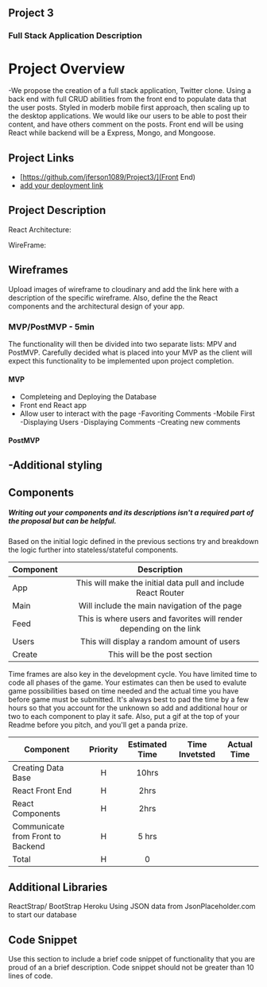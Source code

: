 ## Project 3

### Full Stack Application Description

# Project Overview

-We propose the creation of a full stack application, Twitter clone. Using a back end with full CRUD abilities from the front end to populate
data that the user posts. Styled in moderb mobile first approach, then scaling up to the desktop applications. We would like our users to be able to post their content, and have others comment on the posts.
Front end will be using React while backend will be a Express, Mongo, and Mongoose.

## Project Links

- [https://github.com/jferson1089/Project3/](Front End)
- [add your deployment link]()

## Project Description

React Architecture:

WireFrame:



## Wireframes

Upload images of wireframe to cloudinary and add the link here with a description of the specific wireframe. Also, define the the React components and the architectural design of your app.


### MVP/PostMVP - 5min

The functionality will then be divided into two separate lists: MPV and PostMVP.  Carefully decided what is placed into your MVP as the client will expect this functionality to be implemented upon project completion.  

#### MVP 
- Completeing and Deploying the Database
- Front end React app
- Allow user to interact with the page
-Favoriting Comments
-Mobile First
-Displaying Users
-Displaying Comments
-Creating new comments


#### PostMVP 

-Additional styling
-


## Components
##### Writing out your components and its descriptions isn't a required part of the proposal but can be helpful.

Based on the initial logic defined in the previous sections try and breakdown the logic further into stateless/stateful components. 

| Component | Description | 
| --- | :---: |  
| App | This will make the initial data pull and include React Router| 
| Main | Will include the main navigation of the page | 
| Feed | This is where users and favorites will render depending on the link | 
| Users| This will display a random amount of users|
| Create | This will be the post section



Time frames are also key in the development cycle.  You have limited time to code all phases of the game.  Your estimates can then be used to evalute game possibilities based on time needed and the actual time you have before game must be submitted. It's always best to pad the time by a few hours so that you account for the unknown so add and additional hour or two to each component to play it safe. Also, put a gif at the top of your Readme before you pitch, and you'll get a panda prize.

| Component | Priority | Estimated Time | Time Invetsted | Actual Time |
| --- | :---: |  :---: | :---: | :---: |
| Creating Data Base | H | 10hrs | |
| React Front End | H | 2hrs|  |  |
| React Components| H | 2hrs | |
| Communicate from Front to Backend | H | 5 hrs|  |  |
| Total | H | 0 |  | |

## Additional Libraries
ReactStrap/ BootStrap
Heroku
Using JSON data from JsonPlaceholder.com to start our database

## Code Snippet

Use this section to include a brief code snippet of functionality that you are proud of an a brief description.  Code snippet should not be greater than 10 lines of code. 

```

```
